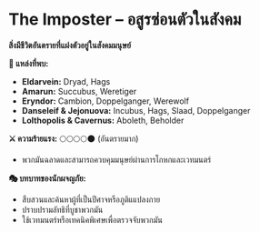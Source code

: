 
# **The Imposter – อสูรซ่อนตัวในสังคม**

**สิ่งมีชีวิตอันตรายที่แฝงตัวอยู่ในสังคมมนุษย์**

**📍 แหล่งที่พบ:**

* **Eldarvein:** Dryad, Hags  
* **Amarun:** Succubus, Weretiger  
* **Eryndor:** Cambion, Doppelganger, Werewolf  
* **Danseleif & Jejonuova:** Incubus, Hags, Slaad, Doppelganger  
* **Lolthopolis & Cavernus:** Aboleth, Beholder

**⚔️ ความร้ายแรง:** 🌕🌕🌕🌕🌑 (อันตรายมาก)

* พวกมันฉลาดและสามารถควบคุมมนุษย์ผ่านการโกหกและเวทมนตร์

**🎭 บทบาทของนักผจญภัย:**

* สืบสวนและค้นหาผู้ที่เป็นปีศาจหรือภูติแแปลงกาย  
* ปราบปรามลัทธิที่บูชาพวกมัน  
* ใช้เวทมนตร์หรือเทคนิคพิเศษเพื่อตรวจจับพวกมัน